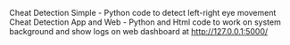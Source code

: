 Cheat Detection Simple - Python code to detect left-right eye movement
Cheat Detection App and Web - Python and Html code to work on system background and show logs on web dashboard at http://127.0.0.1:5000/
